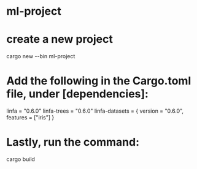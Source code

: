 # ml-project
#
# create a new project
  cargo new --bin ml-project
#
# Add the following in the Cargo.toml file, under [dependencies]:
  linfa = "0.6.0"
  linfa-trees = "0.6.0"
  linfa-datasets = { version = "0.6.0", features = ["iris"] }
#
# Lastly, run the command:
  cargo build
  
